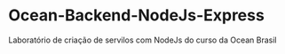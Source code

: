 # Ocean-Backend-NodeJs-Express
 Laboratório de criação de servilos com NodeJs do curso da Ocean Brasil
